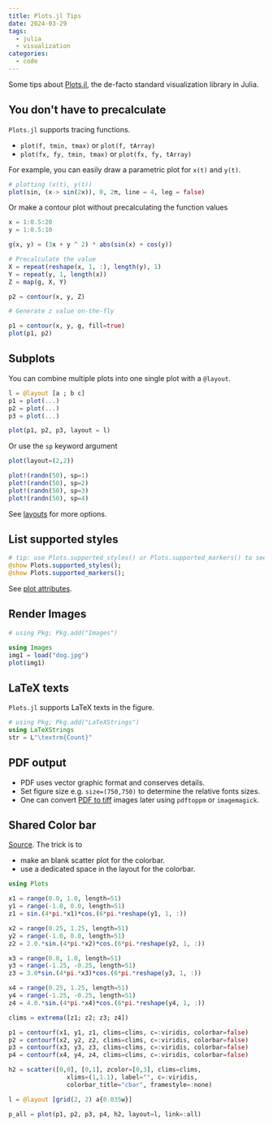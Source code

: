 ```yaml
---
title: Plots.jl Tips
date: 2024-03-29
tags:
  - julia
  - visualization
categories:
  - code
---
```


Some tips about [Plots.jl](https://docs.juliaplots.org/stable/), the de-facto standard visualization library in Julia.

## You don't have to precalculate

`Plots.jl` supports tracing functions.

- `plot(f, tmin, tmax)` or `plot(f, tArray)`
- `plot(fx, fy, tmin, tmax)` or `plot(fx, fy, tArray)`

For example, you can easily draw a parametric plot for `x(t)` and `y(t)`.

```julia
# plotting (x(t), y(t))
plot(sin, (x-> sin(2x)), 0, 2π, line = 4, leg = false)
```

Or make a contour plot without precalculating the function values

```julia
x = 1:0.5:20
y = 1:0.5:10

g(x, y) = (3x + y ^ 2) * abs(sin(x) + cos(y))

# Precalculate the value
X = repeat(reshape(x, 1, :), length(y), 1)
Y = repeat(y, 1, length(x))
Z = map(g, X, Y)

p2 = contour(x, y, Z)

# Generate z value on-the-fly

p1 = contour(x, y, g, fill=true)
plot(p1, p2)
```


## Subplots

You can combine multiple plots into one single plot with a `@layout`.

```julia
l = @layout [a ; b c]
p1 = plot(...)
p2 = plot(...)
p3 = plot(...)

plot(p1, p2, p3, layout = l)
```

Or use the `sp` keyword argument

```julia
plot(layout=(2,2))

plot!(randn(50), sp=1)
plot!(randn(50), sp=2)
plot!(randn(50), sp=3)
plot!(randn(50), sp=4)
```

See [layouts](http://docs.juliaplots.org/latest/layouts/#layouts) for more options.

## List supported styles

```julia
# tip: use Plots.supported_styles() or Plots.supported_markers() to see which line styles or marker shapes you can use
@show Plots.supported_styles();
@show Plots.supported_markers();
```

See [plot attributes](http://docs.juliaplots.org/latest/attributes/).

## Render Images

```julia
# using Pkg; Pkg.add("Images")

using Images
img1 = load("dog.jpg")
plot(img1)
```

## LaTeX texts

`Plots.jl` supports LaTeX texts in the figure.

```julia
# using Pkg; Pkg.add("LaTeXStrings")
using LaTeXStrings
str = L"\textrm{Count}"
```

## PDF output

- PDF uses vector graphic format and conserves details.
- Set figure size e.g. `size=(750,750)` to determine the relative fonts sizes.
- One can convert [PDF to tiff](../../../applications/research/PDF-to-tiff.md) images later using `pdftoppm` or `imagemagick`.

## Shared Color bar

[Source](https://discourse.julialang.org/t/plots-jl-shared-colorbar-with-subplots/47269/4). The trick is to
- make an blank scatter plot for the colorbar.
- use a dedicated space in the layout for the colorbar.

```julia
using Plots

x1 = range(0.0, 1.0, length=51)
y1 = range(-1.0, 0.0, length=51)
z1 = sin.(4*pi.*x1)*cos.(6*pi.*reshape(y1, 1, :))

x2 = range(0.25, 1.25, length=51)
y2 = range(-1.0, 0.0, length=51)
z2 = 2.0.*sin.(4*pi.*x2)*cos.(6*pi.*reshape(y2, 1, :))

x3 = range(0.0, 1.0, length=51)
y3 = range(-1.25, -0.25, length=51)
z3 = 3.0*sin.(4*pi.*x3)*cos.(6*pi.*reshape(y3, 1, :))

x4 = range(0.25, 1.25, length=51)
y4 = range(-1.25, -0.25, length=51)
z4 = 4.0.*sin.(4*pi.*x4)*cos.(6*pi.*reshape(y4, 1, :))

clims = extrema([z1; z2; z3; z4])

p1 = contourf(x1, y1, z1, clims=clims, c=:viridis, colorbar=false)
p2 = contourf(x2, y2, z2, clims=clims, c=:viridis, colorbar=false)
p3 = contourf(x3, y3, z3, clims=clims, c=:viridis, colorbar=false)
p4 = contourf(x4, y4, z4, clims=clims, c=:viridis, colorbar=false)

h2 = scatter([0,0], [0,1], zcolor=[0,3], clims=clims,
                xlims=(1,1.1), label="", c=:viridis,
                colorbar_title="cbar", framestyle=:none)

l = @layout [grid(2, 2) a{0.035w}]

p_all = plot(p1, p2, p3, p4, h2, layout=l, link=:all)
```
